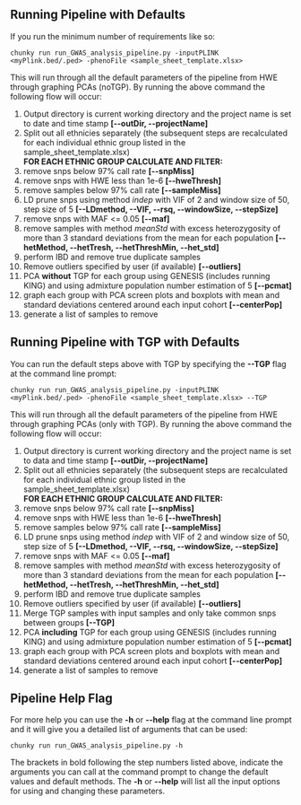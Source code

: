 ## Running Pipeline with Defaults

If you run the minimum number of requirements like so:
```
chunky run run_GWAS_analysis_pipeline.py -inputPLINK <myPlink.bed/.ped> -phenoFile <sample_sheet_template.xlsx>
```  

This will run through all the default parameters of the pipeline from HWE through graphing PCAs (noTGP).  By running the above command the following flow will occur:  
1.  Output directory is current working directory and the project name is set to date and time stamp **[--outDir, --projectName]**
2.  Split out all ethnicies separately (the subsequent steps are recalculated for each individual ethnic group listed in the sample_sheet_template.xlsx)  
**FOR EACH ETHNIC GROUP CALCULATE AND FILTER:**  
3.  remove snps below 97% call rate **[--snpMiss]**  
4.  remove snps with HWE less than 1e-6 **[--hweThresh]**  
5.  remove samples below 97% call rate **[--sampleMiss]**  
6.  LD prune snps using method *indep* with VIF of 2 and window size of 50, step size of 5 **[--LDmethod, --VIF, --rsq, --windowSize, --stepSize]**  
7.  remove snps with MAF <= 0.05 **[--maf]**  
8.  remove samples with method *meanStd* with  excess heterozygosity of more than 3 standard deviations from the mean for each population **[--hetMethod, --hetTresh, --hetThreshMin, --het\_std]**  
9.  perform IBD and remove true duplicate samples 
10. Remove outliers specified by user (if available) **[--outliers]** 
11. PCA **without** TGP for each group using GENESIS (includes running KING) and using admixture population number estimation of 5 **[--pcmat]**
12. graph each group with PCA screen plots and boxplots with mean and standard deviations centered around each input cohort **[--centerPop]** 
13. generate a list of samples to remove  


## Running Pipeline with TGP with Defaults

You can run the default steps above with TGP by specifying the **--TGP** flag at the command line prompt:
```
chunky run run_GWAS_analysis_pipeline.py -inputPLINK <myPlink.bed/.ped> -phenoFile <sample_sheet_template.xlsx> --TGP
```  

This will run through all the default parameters of the pipeline from HWE through graphing PCAs (only with TGP).  By running the above command the following flow will occur:  
1.  Output directory is current working directory and the project name is set to data and time stamp **[--outDir, --projectName]**  
2.  Split out all ethnicies separately (the subsequent steps are recalculated for each individual ethnic group listed in the sample_sheet_template.xlsx)  
**FOR EACH ETHNIC GROUP CALCULATE AND FILTER:**  
3.  remove snps below 97% call rate **[--snpMiss]**  
4.  remove snps with HWE less than 1e-6 **[--hweThresh]**  
5.  remove samples below 97% call rate **[--sampleMiss]**  
6.  LD prune snps using method *indep* with VIF of 2 and window size of 50, step size of 5 **[--LDmethod, --VIF, --rsq, --windowSize, --stepSize]**  
7.  remove snps with MAF <= 0.05 **[--maf]**  
8.  remove samples with method *meanStd* with  excess heterozygosity of more than 3 standard deviations from the mean for each population **[--hetMethod, --hetTresh, --hetThreshMin, --het\_std]**  
9.  perform IBD and remove true duplicate samples  
10. Remove outliers specified by user (if available) **[--outliers]**
11. Merge TGP samples with input samples and only take common snps between groups **[--TGP]**  
12. PCA **including** TGP for each group using GENESIS (includes running KING) and using admixture population number estimation of 5 **[--pcmat]**  
13. graph each group with PCA screen plots and boxplots with mean and standard deviations centered around each input cohort **[--centerPop]**   
14. generate a list of samples to remove


## Pipeline Help Flag

For more help you can use the **-h** or **--help** flag at the command line prompt and it will give you a detailed list of arguments that can be used:
```
chunky run run_GWAS_analysis_pipeline.py -h
```
The brackets in bold following the step numbers listed above, indicate the arguments you can call at the command prompt to change the default values and default methods.  The **-h** or **--help** will list all the input options for using and changing these parameters.

